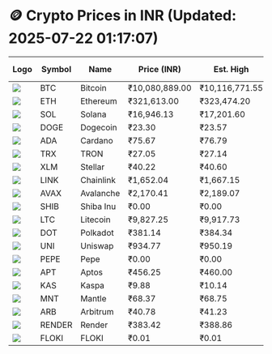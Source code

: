 # 🪙 Crypto Prices in INR (Updated: 2025-07-22 01:17:07)

| Logo | Symbol | Name       | Price (INR) | Est. High | Est. Low | Gross Profit | Fees | Net Profit | ROI % |
|------|--------|------------|-------------|-----------|----------|---------------|------|-------------|--------|
| ![](https://coin-images.coingecko.com/coins/images/1/large/bitcoin.png?1696501400) | BTC    | Bitcoin    | ₹10,080,889.00 | ₹10,116,771.55 | ₹10,045,006.45 | ₹714.44 | ₹200.00 | ₹514.44 | 0.51% |
| ![](https://coin-images.coingecko.com/coins/images/279/large/ethereum.png?1696501628) | ETH    | Ethereum   | ₹321,613.00 | ₹323,474.20 | ₹319,751.80 | ₹1,164.15 | ₹200.00 | ₹964.15 | 0.96% |
| ![](https://coin-images.coingecko.com/coins/images/4128/large/solana.png?1718769756) | SOL    | Solana     | ₹16,946.13 | ₹17,201.60 | ₹16,690.67 | ₹3,061.17 | ₹200.00 | ₹2,861.17 | 2.86% |
| ![](https://coin-images.coingecko.com/coins/images/5/large/dogecoin.png?1696501409) | DOGE   | Dogecoin   | ₹23.30 | ₹23.57 | ₹23.03 | ₹2,384.31 | ₹200.00 | ₹2,184.31 | 2.18% |
| ![](https://coin-images.coingecko.com/coins/images/975/large/cardano.png?1696502090) | ADA    | Cardano    | ₹75.67 | ₹76.79 | ₹74.55 | ₹3,014.23 | ₹200.00 | ₹2,814.23 | 2.81% |
| ![](https://coin-images.coingecko.com/coins/images/1094/large/tron-logo.png?1696502193) | TRX    | TRON       | ₹27.05 | ₹27.14 | ₹26.96 | ₹645.33 | ₹200.00 | ₹445.33 | 0.45% |
| ![](https://coin-images.coingecko.com/coins/images/100/large/fmpFRHHQ_400x400.jpg?1735231350) | XLM    | Stellar    | ₹40.22 | ₹40.60 | ₹39.84 | ₹1,897.50 | ₹200.00 | ₹1,697.50 | 1.70% |
| ![](https://coin-images.coingecko.com/coins/images/877/large/chainlink-new-logo.png?1696502009) | LINK   | Chainlink  | ₹1,652.04 | ₹1,667.15 | ₹1,636.93 | ₹1,846.45 | ₹200.00 | ₹1,646.45 | 1.65% |
| ![](https://coin-images.coingecko.com/coins/images/12559/large/Avalanche_Circle_RedWhite_Trans.png?1696512369) | AVAX   | Avalanche  | ₹2,170.41 | ₹2,189.07 | ₹2,151.75 | ₹1,734.54 | ₹200.00 | ₹1,534.54 | 1.53% |
| ![](https://coin-images.coingecko.com/coins/images/11939/large/shiba.png?1696511800) | SHIB   | Shiba Inu  | ₹0.00 | ₹0.00 | ₹0.00 | ₹1,635.21 | ₹200.00 | ₹1,435.21 | 1.44% |
| ![](https://coin-images.coingecko.com/coins/images/2/large/litecoin.png?1696501400) | LTC    | Litecoin   | ₹9,827.25 | ₹9,917.73 | ₹9,736.77 | ₹1,858.46 | ₹200.00 | ₹1,658.46 | 1.66% |
| ![](https://coin-images.coingecko.com/coins/images/12171/large/polkadot.png?1696512008) | DOT    | Polkadot   | ₹381.14 | ₹384.34 | ₹377.94 | ₹1,693.92 | ₹200.00 | ₹1,493.92 | 1.49% |
| ![](https://coin-images.coingecko.com/coins/images/12504/large/uniswap-logo.png?1720676669) | UNI    | Uniswap    | ₹934.77 | ₹950.19 | ₹919.35 | ₹3,354.21 | ₹200.00 | ₹3,154.21 | 3.15% |
| ![](https://coin-images.coingecko.com/coins/images/29850/large/pepe-token.jpeg?1696528776) | PEPE   | Pepe       | ₹0.00 | ₹0.00 | ₹0.00 | ₹1,622.06 | ₹200.00 | ₹1,422.06 | 1.42% |
| ![](https://coin-images.coingecko.com/coins/images/26455/large/aptos_round.png?1696525528) | APT    | Aptos      | ₹456.25 | ₹460.00 | ₹452.50 | ₹1,655.45 | ₹200.00 | ₹1,455.45 | 1.46% |
| ![](https://coin-images.coingecko.com/coins/images/25751/large/kaspa-icon-exchanges.png?1696524837) | KAS    | Kaspa      | ₹9.88 | ₹10.14 | ₹9.62 | ₹5,362.71 | ₹200.00 | ₹5,162.71 | 5.16% |
| ![](https://coin-images.coingecko.com/coins/images/30980/large/Mantle-Logo-mark.png?1739213200) | MNT    | Mantle     | ₹68.37 | ₹68.75 | ₹68.00 | ₹1,103.02 | ₹200.00 | ₹903.02 | 0.90% |
| ![](https://coin-images.coingecko.com/coins/images/16547/large/arb.jpg?1721358242) | ARB    | Arbitrum   | ₹40.78 | ₹41.23 | ₹40.33 | ₹2,239.11 | ₹200.00 | ₹2,039.11 | 2.04% |
| ![](https://coin-images.coingecko.com/coins/images/11636/large/rndr.png?1696511529) | RENDER | Render     | ₹383.42 | ₹388.86 | ₹377.98 | ₹2,877.92 | ₹200.00 | ₹2,677.92 | 2.68% |
| ![](https://coin-images.coingecko.com/coins/images/16746/large/PNG_image.png?1696516318) | FLOKI  | FLOKI      | ₹0.01 | ₹0.01 | ₹0.01 | ₹3,951.36 | ₹200.00 | ₹3,751.36 | 3.75% |
